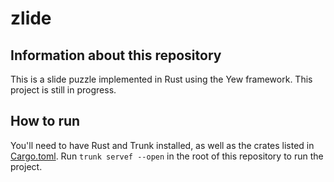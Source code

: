 # zlide

## Information about this repository
This is a slide puzzle implemented in Rust using the Yew framework. This project is still in progress.

## How to run
You'll need to have Rust and Trunk installed, as well as the crates listed in [Cargo.toml](Cargo.toml).
Run `trunk servef --open` in the root of this repository to run the project.
